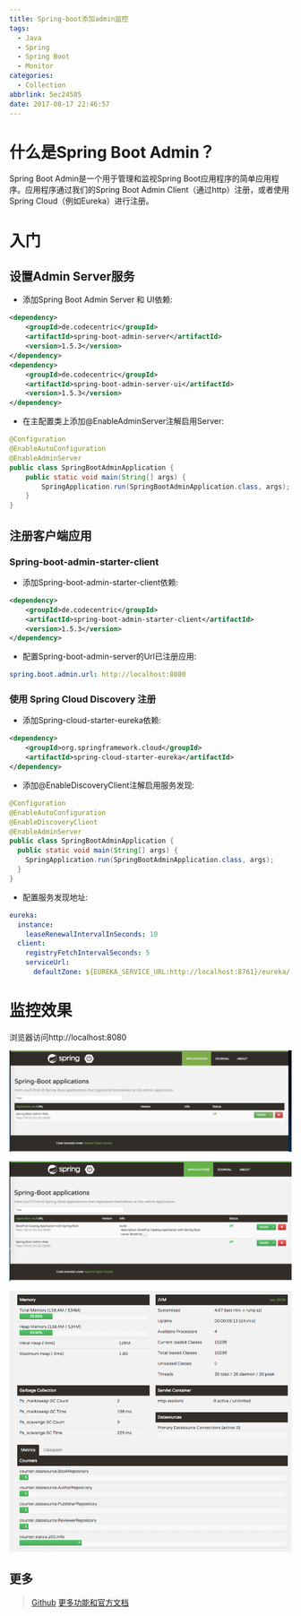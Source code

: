 ```yaml
---
title: Spring-boot添加admin监控
tags:
  - Java
  - Spring
  - Spring Boot
  - Monitor
categories:
  - Collection
abbrlink: 5ec24585
date: 2017-08-17 22:46:57
---
```

# 什么是Spring Boot Admin？

Spring Boot Admin是一个用于管理和监视Spring Boot应用程序的简单应用程序。应用程序通过我们的Spring Boot Admin Client（通过http）注册，或者使用Spring Cloud（例如Eureka）进行注册。

# 入门

## 设置Admin Server服务

- 添加Spring Boot Admin Server 和 UI依赖:

```xml
<dependency>
    <groupId>de.codecentric</groupId>
    <artifactId>spring-boot-admin-server</artifactId>
    <version>1.5.3</version>
</dependency>
<dependency>
    <groupId>de.codecentric</groupId>
    <artifactId>spring-boot-admin-server-ui</artifactId>
    <version>1.5.3</version>
</dependency>
```

- 在主配置类上添加@EnableAdminServer注解启用Server:

```java
@Configuration
@EnableAutoConfiguration
@EnableAdminServer
public class SpringBootAdminApplication {
    public static void main(String[] args) {
        SpringApplication.run(SpringBootAdminApplication.class, args);
    }
}
```

## 注册客户端应用

### Spring-boot-admin-starter-client

- 添加Spring-boot-admin-starter-client依赖:

```xml
<dependency>
    <groupId>de.codecentric</groupId>
    <artifactId>spring-boot-admin-starter-client</artifactId>
    <version>1.5.3</version>
</dependency>
```

- 配置Spring-boot-admin-server的Url已注册应用:

```yaml
spring.boot.admin.url: http://localhost:8080
```

### 使用 Spring Cloud Discovery 注册

- 添加Spring-cloud-starter-eureka依赖:

```xml
<dependency>
    <groupId>org.springframework.cloud</groupId>
    <artifactId>spring-cloud-starter-eureka</artifactId>
</dependency>
```

- 添加@EnableDiscoveryClient注解启用服务发现:

```java
@Configuration
@EnableAutoConfiguration
@EnableDiscoveryClient
@EnableAdminServer
public class SpringBootAdminApplication {
  public static void main(String[] args) {
    SpringApplication.run(SpringBootAdminApplication.class, args);
  }
}
```

- 配置服务发现地址:

```yaml
eureka:
  instance:
    leaseRenewalIntervalInSeconds: 10
  client:
    registryFetchIntervalSeconds: 5
    serviceUrl:
      defaultZone: ${EUREKA_SERVICE_URL:http://localhost:8761}/eureka/
```

# 监控效果

浏览器访问http://localhost:8080

![upload successful](/images/pasted-44.png)

![upload successful](/images/pasted-45.png)

![upload successful](/images/pasted-46.png)

## 更多

> [Github](https://github.com/codecentric/spring-boot-admin)
> [更多功能和官方文档](https://codecentric.github.io/spring-boot-admin/1.5.3/)